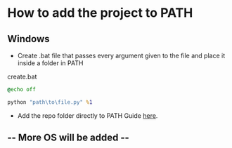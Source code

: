 # **How to add the project to PATH**

## Windows

- Create .bat file that passes every argument given to the file and place it inside a folder in PATH

create.bat

```bat
@echo off

python "path\to\file.py" %1
```

- Add the repo folder directly to PATH
Guide [here](https://www.architectryan.com/2018/03/17/add-to-the-path-on-windows-10/).

## -- More OS will be added --
